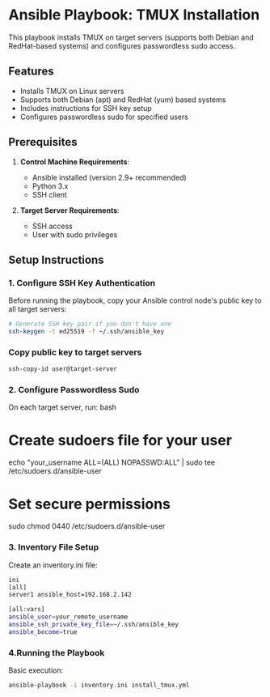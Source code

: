 # Ansible Playbook: TMUX Installation

This playbook installs TMUX on target servers (supports both Debian and RedHat-based systems) and configures passwordless sudo access.

## Features
- Installs TMUX on Linux servers
- Supports both Debian (apt) and RedHat (yum) based systems
- Includes instructions for SSH key setup
- Configures passwordless sudo for specified users

## Prerequisites

1. **Control Machine Requirements**:
   - Ansible installed (version 2.9+ recommended)
   - Python 3.x
   - SSH client

2. **Target Server Requirements**:
   - SSH access
   - User with sudo privileges

## Setup Instructions

### 1. Configure SSH Key Authentication
Before running the playbook, copy your Ansible control node's public key to all target servers:

```bash
# Generate SSH key pair if you don't have one
ssh-keygen -t ed25519 -f ~/.ssh/ansible_key
```
### Copy public key to target servers
```bash
ssh-copy-id user@target-server
```
### 2. Configure Passwordless Sudo
On each target server, run:
bash
# Create sudoers file for your user
echo "your_username ALL=(ALL) NOPASSWD:ALL" | sudo tee /etc/sudoers.d/ansible-user

# Set secure permissions
sudo chmod 0440 /etc/sudoers.d/ansible-user

### 3. Inventory File Setup
Create an inventory.ini file:
```bash
ini
[all]
server1 ansible_host=192.168.2.142

[all:vars]
ansible_user=your_remote_username
ansible_ssh_private_key_file=~/.ssh/ansible_key
ansible_become=true
```

### 4.Running the Playbook
Basic execution:
```bash
ansible-playbook -i inventory.ini install_tmux.yml
```
